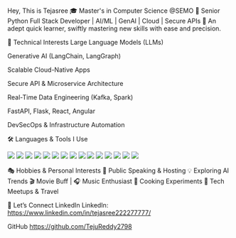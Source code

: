 Hey, This is Tejasree
🎓 Master's in Computer Science @SEMO
💼 Senior Python Full Stack Developer | AI/ML | GenAI | Cloud | Secure APIs
🚀 An adept quick learner, swiftly mastering new skills with ease and precision.

🧠 Technical Interests
Large Language Models (LLMs)

Generative AI (LangChain, LangGraph)

Scalable Cloud-Native Apps

Secure API & Microservice Architecture

Real-Time Data Engineering (Kafka, Spark)

FastAPI, Flask, React, Angular

DevSecOps & Infrastructure Automation

🛠️ Languages & Tools I Use
<p align="left"> <img src="https://img.shields.io/badge/Python-3776AB?style=for-the-badge&logo=python&logoColor=white" /> <img src="https://img.shields.io/badge/FastAPI-009688?style=for-the-badge&logo=fastapi&logoColor=white" /> <img src="https://img.shields.io/badge/Flask-000000?style=for-the-badge&logo=flask&logoColor=white" /> <img src="https://img.shields.io/badge/React-20232A?style=for-the-badge&logo=react&logoColor=61DAFB" /> <img src="https://img.shields.io/badge/Angular-DD0031?style=for-the-badge&logo=angular&logoColor=white" /> <img src="https://img.shields.io/badge/AWS-232F3E?style=for-the-badge&logo=amazon-aws&logoColor=white" /> <img src="https://img.shields.io/badge/GCP-4285F4?style=for-the-badge&logo=google-cloud&logoColor=white" /> <img src="https://img.shields.io/badge/Azure-0078D4?style=for-the-badge&logo=microsoft-azure&logoColor=white" /> <img src="https://img.shields.io/badge/Terraform-7B42BC?style=for-the-badge&logo=terraform&logoColor=white" /> <img src="https://img.shields.io/badge/Kubernetes-326CE5?style=for-the-badge&logo=kubernetes&logoColor=white" /> <img src="https://img.shields.io/badge/Docker-2496ED?style=for-the-badge&logo=docker&logoColor=white" /> <img src="https://img.shields.io/badge/PostgreSQL-316192?style=for-the-badge&logo=postgresql&logoColor=white" /> <img src="https://img.shields.io/badge/MongoDB-47A248?style=for-the-badge&logo=mongodb&logoColor=white" /> <img src="https://img.shields.io/badge/Git-F05032?style=for-the-badge&logo=git&logoColor=white" /> <img src="https://img.shields.io/badge/VS_Code-007ACC?style=for-the-badge&logo=visual-studio-code&logoColor=white" /> </p>

🎭 Hobbies & Personal Interests
🎤 Public Speaking & Hosting
💡 Exploring AI Trends
🎬 Movie Buff | 🎧 Music Enthusiast
🥘 Cooking Experiments
🛫 Tech Meetups & Travel

🔗 Let’s Connect
LinkedIn LinkedIn: https://www.linkedin.com/in/tejasree222277777/

GitHub https://github.com/TejuReddy2798
